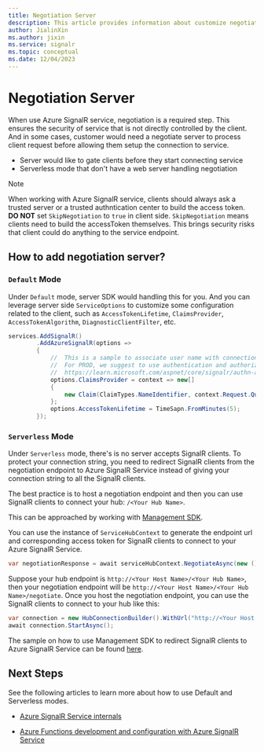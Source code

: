 ```yaml
---
title: Negotiation Server
description: This article provides information about customize negotiate in Azure SignalR service.
author: JialinXin
ms.author: jixin
ms.service: signalr
ms.topic: conceptual
ms.date: 12/04/2023
---
```


# Negotiation Server

When use Azure SignalR service, negotiation is a required step. This ensures the security of service that is not directly controlled by the client. And in some cases, customer would need a negotiate server to process client request before allowing them setup the connection to service.

* Server would like to gate clients before they start connecting service
* Serverless mode that don't have a web server handling negotiation

> [!NOTE]
> When working with Azure SignalR service, clients should always ask a trusted server or a trusted authntication center to build the access token. __DO NOT__ set `SkipNegotiation` to `true` in client side. `SkipNegotiation` means clients need to build the accessToken themselves. This brings security risks that client could do anything to the service endpoint. 

## How to add negotiation server?

### `Default` Mode

Under `Default` mode, server SDK would handling this for you. And you can leverage server side `ServiceOptions` to customize some configuration related to the client, such as `AccessTokenLifetime`, `ClaimsProvider`, `AccessTokenAlgorithm`, `DiagnosticClientFilter`, etc.

```cs
services.AddSignalR()
        .AddAzureSignalR(options =>
        {
            //  This is a sample to associate user name with connection.
            //  For PROD, we suggest to use authentication and authorization, see here:
            //  https://learn.microsoft.com/aspnet/core/signalr/authn-and-authz
            options.ClaimsProvider = context => new[]
            {
                new Claim(ClaimTypes.NameIdentifier, context.Request.Query["username"])
            };
            options.AccessTokenLifetime = TimeSapn.FromMinutes(5);
        });
```

### `Serverless` Mode

Under `Serverless` mode, there's is no server accepts SignalR clients. To protect your connection string, you need to redirect SignalR clients from the negotiation endpoint to Azure SignalR Service instead of giving your connection string to all the SignalR clients.

The best practice is to host a negotiation endpoint and then you can use SignalR clients to connect your hub: `/<Your Hub Name>`.

This can be approached by working with [Management SDK](https://github.com/Azure/azure-signalr/blob/dev/docs/management-sdk-guide.md).

You can use the instance of `ServiceHubContext` to generate the endpoint url and corresponding access token for SignalR clients to connect to your Azure SignalR Service.

```cs
var negotiationResponse = await serviceHubContext.NegotiateAsync(new (){UserId = "<Your User Id>"});
```

Suppose your hub endpoint is `http://<Your Host Name>/<Your Hub Name>`, then your negotiation endpoint will be `http://<Your Host Name>/<Your Hub Name>/negotiate`. Once you host the negotiation endpoint, you can use the SignalR clients to connect to your hub like this:

```cs
var connection = new HubConnectionBuilder().WithUrl("http://<Your Host Name>/<Your Hub Name>").Build();
await connection.StartAsync();
```

The sample on how to use Management SDK to redirect SignalR clients to Azure SignalR Service can be found [here](https://github.com/aspnet/AzureSignalR-samples/tree/main/samples/Management).

## Next Steps

See the following articles to learn more about how to use Default and Serverless modes.

- [Azure SignalR Service internals](signalr-concept-internals.md)

- [Azure Functions development and configuration with Azure SignalR Service](signalr-concept-serverless-development-config.md)
